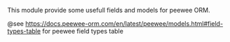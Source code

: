 This module provide some usefull fields and models for peewee ORM.

@see https://docs.peewee-orm.com/en/latest/peewee/models.html#field-types-table for peewee field types table
